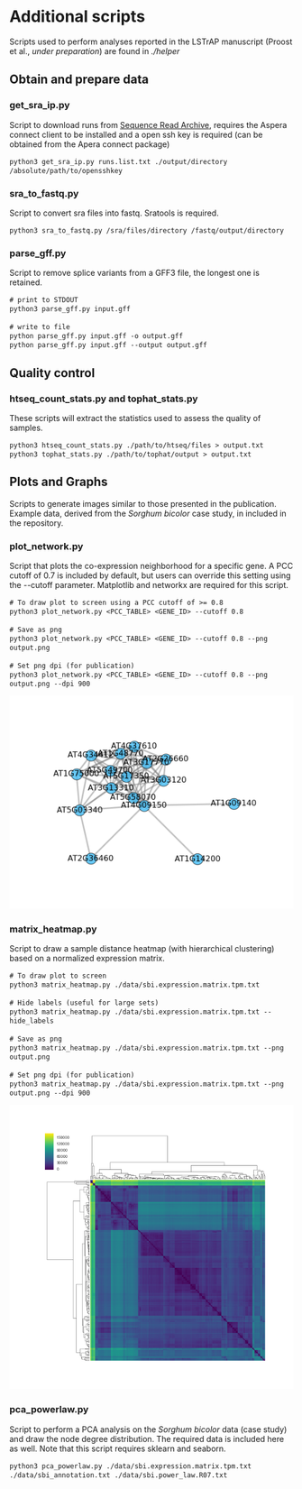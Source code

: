# Additional scripts

Scripts used to perform analyses reported in the LSTrAP manuscript (Proost et al., *under preparation*) are found in 
*./helper*

## Obtain and prepare data

### get_sra_ip.py

Script to download runs from [Sequence Read Archive](http://www.ncbi.nlm.nih.gov/sra), requires the Aspera connect 
client to be installed and a open ssh key is required (can be obtained from the Apera connect package)
 
    python3 get_sra_ip.py runs.list.txt ./output/directory /absolute/path/to/opensshkey
     
### sra_to_fastq.py

Script to convert sra files into fastq. Sratools is required.

    python3 sra_to_fastq.py /sra/files/directory /fastq/output/directory


### parse_gff.py

Script to remove splice variants from a GFF3 file, the longest one is retained.

    # print to STDOUT
    python3 parse_gff.py input.gff
     
    # write to file
    python parse_gff.py input.gff -o output.gff
    python parse_gff.py input.gff --output output.gff 

## Quality control

### htseq_count_stats.py and tophat_stats.py

These scripts will extract the statistics used to assess the quality of samples. 

    python3 htseq_count_stats.py ./path/to/htseq/files > output.txt
    python3 tophat_stats.py ./path/to/tophat/output > output.txt

## Plots and Graphs

Scripts to generate images similar to those presented in the publication. Example data, 
derived from the *Sorghum bicolor* case study, in included in the repository. 

### plot_network.py

Script that plots the co-expression neighborhood for a specific gene. A PCC cutoff of 0.7 is included by default,
but users can override this setting using the --cutoff parameter. Matplotlib and networkx are required for this
script.

    # To draw plot to screen using a PCC cutoff of >= 0.8
    python3 plot_network.py <PCC_TABLE> <GENE_ID> --cutoff 0.8

    # Save as png
    python3 plot_network.py <PCC_TABLE> <GENE_ID> --cutoff 0.8 --png output.png
    
    # Set png dpi (for publication)
    python3 plot_network.py <PCC_TABLE> <GENE_ID> --cutoff 0.8 --png output.png --dpi 900



![matrix example](images/plot_network.png "Example of plotted network")

### matrix_heatmap.py
    
Script to draw a sample distance heatmap (with hierarchical clustering) based 
on a normalized expression matrix.  
    
    # To draw plot to screen
    python3 matrix_heatmap.py ./data/sbi.expression.matrix.tpm.txt 
    
    # Hide labels (useful for large sets)
    python3 matrix_heatmap.py ./data/sbi.expression.matrix.tpm.txt --hide_labels
    
    # Save as png
    python3 matrix_heatmap.py ./data/sbi.expression.matrix.tpm.txt --png output.png
    
    # Set png dpi (for publication)
    python3 matrix_heatmap.py ./data/sbi.expression.matrix.tpm.txt --png output.png --dpi 900


![matrix example](images/matrix.png "Sample distance heatmap (with hierarchical clustering)")
    
    
### pca_powerlaw.py

Script to perform a PCA analysis on the *Sorghum bicolor* data (case study) and draw the node degree distribution. The
required data is included here as well. Note that this script requires sklearn and seaborn.

    python3 pca_powerlaw.py ./data/sbi.expression.matrix.tpm.txt ./data/sbi_annotation.txt ./data/sbi.power_law.R07.txt
    

    
